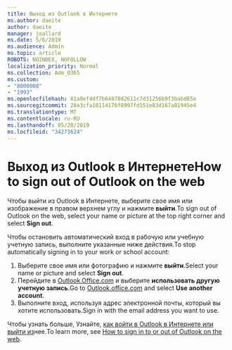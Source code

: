 ```yaml
---
title: Выход из Outlook в Интернете
ms.author: daeite
author: daeite
manager: joallard
ms.date: 5/6/2019
ms.audience: Admin
ms.topic: article
ROBOTS: NOINDEX, NOFOLLOW
localization_priority: Normal
ms.collection: Adm_O365
ms.custom:
- "8000008"
- "1993"
ms.openlocfilehash: 81a0ef4df7b64878d2611c7d31256b9f3babd85e
ms.sourcegitcommit: 20a3cfa10114176f8997fd151e83d167a81945e4
ms.translationtype: MT
ms.contentlocale: ru-RU
ms.lasthandoff: 05/20/2019
ms.locfileid: "34273624"
---
```

# <a name="how-to-sign-out-of-outlook-on-the-web"></a><span data-ttu-id="ef571-102">Выход из Outlook в Интернете</span><span class="sxs-lookup"><span data-stu-id="ef571-102">How to sign out of Outlook on the web</span></span>

<span data-ttu-id="ef571-103">Чтобы выйти из Outlook в Интернете, выберите свое имя или изображение в правом верхнем углу и нажмите **выйти**.</span><span class="sxs-lookup"><span data-stu-id="ef571-103">To sign out of Outlook on the web, select your name or picture at the top right corner and select **Sign out**.</span></span>

<span data-ttu-id="ef571-104">Чтобы остановить автоматический вход в рабочую или учебную учетную запись, выполните указанные ниже действия.</span><span class="sxs-lookup"><span data-stu-id="ef571-104">To stop automatically signing in to your work or school account:</span></span>

1. <span data-ttu-id="ef571-105">Выберите свое имя или фотографию и нажмите **выйти**.</span><span class="sxs-lookup"><span data-stu-id="ef571-105">Select your name or picture and select **Sign out**.</span></span>
1. <span data-ttu-id="ef571-106">Перейдите в [Outlook.Office.com](https://outlook.office.com/) и выберите **использовать другую учетную запись**.</span><span class="sxs-lookup"><span data-stu-id="ef571-106">Go to [Outlook.office.com](https://outlook.office.com/) and select **Use another account**.</span></span>
1. <span data-ttu-id="ef571-107">Выполните вход, используя адрес электронной почты, который вы хотите использовать.</span><span class="sxs-lookup"><span data-stu-id="ef571-107">Sign in with the email address you want to use.</span></span>

<span data-ttu-id="ef571-108">Чтобы узнать больше, Узнайте, [как войти в Outlook в Интернете или выйти из](https://support.office.com/article/763fab4d-0138-4814-b450-37fc286bcb79)нее.</span><span class="sxs-lookup"><span data-stu-id="ef571-108">To learn more, see [How to sign in to or out of Outlook on the web](https://support.office.com/article/763fab4d-0138-4814-b450-37fc286bcb79).</span></span>